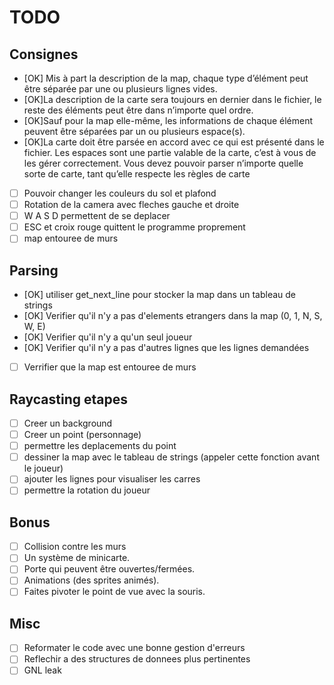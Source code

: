 # TODO

## Consignes

- [OK] Mis à part la description de la map, chaque type d’élément peut être séparée par une ou plusieurs lignes vides.
- [OK]La description de la carte sera toujours en dernier dans le fichier, le reste des
      éléments peut être dans n’importe quel ordre.
- [OK]Sauf pour la map elle-même, les informations de chaque élément peuvent être
      séparées par un ou plusieurs espace(s).
- [OK]La carte doit être parsée en accord avec ce qui est présenté dans le fichier. Les
      espaces sont une partie valable de la carte, c’est à vous de les gérer correctement. Vous devez pouvoir parser n’importe quelle sorte de carte, tant qu’elle
      respecte les règles de carte
- [  ] Pouvoir changer les couleurs du sol et plafond
- [  ] Rotation de la camera avec fleches gauche et droite
- [  ] W A S D permettent de se deplacer
- [  ] ESC et croix rouge quittent le programme proprement
- [  ] map entouree de murs

## Parsing

- [OK] utiliser get_next_line pour stocker la map dans un tableau de strings
- [OK] Verifier qu'il n'y a pas d'elements etrangers dans la map (0, 1, N, S, W, E)
- [OK] Verifier qu'il n'y a qu'un seul joueur
- [OK] Verifier qu'il n'y a pas d'autres lignes que les lignes demandées
- [  ] Verrifier que la map est entouree de murs

## Raycasting etapes

- [  ] Creer un background
- [  ] Creer un point (personnage)
- [  ] permettre les deplacements du point
- [  ] dessiner la map avec le tableau de strings (appeler cette fonction avant le joueur)
- [  ] ajouter les lignes pour visualiser les carres
- [  ] permettre la rotation du joueur

## Bonus

- [  ] Collision contre les murs
- [  ] Un système de minicarte.
- [  ] Porte qui peuvent être ouvertes/fermées.
- [  ] Animations (des sprites animés).
- [  ] Faites pivoter le point de vue avec la souris.

## Misc

- [  ] Reformater le code avec une bonne gestion d'erreurs
- [  ] Reflechir a des structures de donnees plus pertinentes
- [  ] GNL leak
